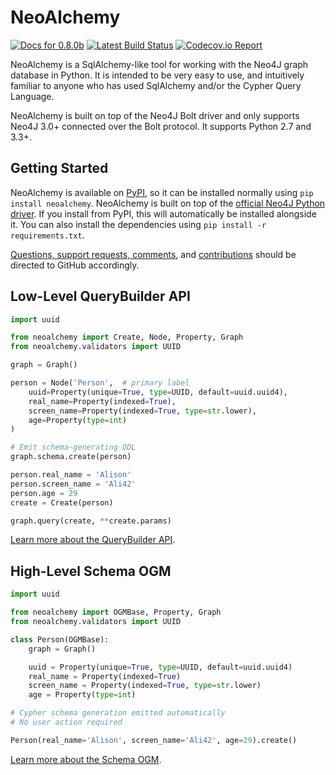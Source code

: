 NeoAlchemy
==========

[![Docs for 0.8.0b](https://readthedocs.org/projects/neoalchemy/badge/?version=0.8.0b)](http://neoalchemy.readthedocs.io/en/0.8.0b/?badge=0.8.0b)
[![Latest Build Status](https://travis-ci.org/TwoBitAlchemist/NeoAlchemy.svg?branch=0.8.0b)](https://travis-ci.org/TwoBitAlchemist/NeoAlchemy)
[![Codecov.io Report](https://codecov.io/gh/TwoBitAlchemist/NeoAlchemy/branch/0.8.0b/graph/badge.svg)](https://codecov.io/gh/TwoBitAlchemist/NeoAlchemy)

NeoAlchemy is a SqlAlchemy-like tool for working with the Neo4J graph database
in Python. It is intended to be very easy to use, and intuitively familiar to
anyone who has used SqlAlchemy and/or the Cypher Query Language.

NeoAlchemy is built on top of the Neo4J Bolt driver and only supports Neo4J
3.0+ connected over the Bolt protocol. It supports Python 2.7 and 3.3+.

Getting Started
---------------

NeoAlchemy is available on [PyPI][1], so it can be installed normally using
`pip install neoalchemy`. NeoAlchemy is built on top of the [official Neo4J
Python driver][2]. If you install from PyPI, this will automatically be
installed alongside it. You can also install the dependencies using `pip
install -r requirements.txt`.

[Questions, support requests, comments][3], and [contributions][4] should be
directed to GitHub accordingly.

Low-Level QueryBuilder API
--------------------------

``` python
import uuid

from neoalchemy import Create, Node, Property, Graph
from neoalchemy.validators import UUID

graph = Graph()

person = Node('Person',  # primary label
    uuid=Property(unique=True, type=UUID, default=uuid.uuid4),
    real_name=Property(indexed=True),
    screen_name=Property(indexed=True, type=str.lower),
    age=Property(type=int)
)

# Emit schema-generating DDL
graph.schema.create(person)

person.real_name = 'Alison'
person.screen_name = 'Ali42'
person.age = 29
create = Create(person)

graph.query(create, **create.params)
```

[Learn more about the QueryBuilder API][5].


High-Level Schema OGM
---------------------

``` python
import uuid

from neoalchemy import OGMBase, Property, Graph
from neoalchemy.validators import UUID

class Person(OGMBase):
    graph = Graph()

    uuid = Property(unique=True, type=UUID, default=uuid.uuid4)
    real_name = Property(indexed=True)
    screen_name = Property(indexed=True, type=str.lower)
    age = Property(type=int)

# Cypher schema generation emitted automatically
# No user action required

Person(real_name='Alison', screen_name='Ali42', age=29).create()
```

[Learn more about the Schema OGM][6].

[1]: https://pypi.python.org/pypi/neoalchemy
[2]: https://neo4j.com/developer/python/
[3]: https://github.com/TwoBitAlchemist/NeoAlchemy/issues/new
[4]: https://github.com/TwoBitAlchemist/NeoAlchemy
[5]: http://neoalchemy.readthedocs.io/en/0.8.0b/query-builder.html
[6]: http://neoalchemy.readthedocs.io/en/0.8.0b/schema-ORM.html
